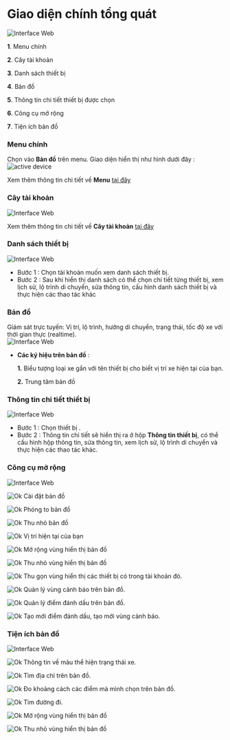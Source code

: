 # Giao diện chính tổng quát

<span style="display:block;text-align:left">![Interface Web](/docs/assets/images/web-interface/map/Workspace-overview.png)

**1**. Menu chính

**2**. Cây tài khoản 

**3**. Danh sách thiết bị

**4**. Bản đồ

**5**. Thông tin chi tiết thiết bị được chọn

**6**. Công cụ mở rộng

**7**. Tiện ích bản đồ


### Menu chính
 Chọn vào **Bản đồ** trên menu. Giao diện hiển thị như hình dưới đây :
<span style="display:block;text-align:left">![active device ](/docs/assets/images/web-interface/map/search-map.png)

Xem thêm thông tin chi tiết về **Menu** [tại đây](/vi/modules/get-started/#menu) <div id="menu">

### Cây tài khoản

<span style="display:block; text-align:left">![Interface Web](/docs/assets/images/web-interface//map/search-account-level.png)

Xem thêm thông tin chi tiết về **Cây tài khoản** [tại đây](vi/modules/web-interface/users/account-tree/#account-tree) <div id="account-tree">

### Danh sách thiết bị 
<span style="display:block;text-align:left">![Interface Web](/docs/assets/images/web-interface/map/list-device-map-2.png)

- Bước 1 : Chọn tài khoản muốn xem danh sách thiết bị.
- Bước 2 : Sau khi hiển thị danh sách có thể chọn chi tiết từng thiết bị, xem lịch sử, lộ trình di chuyển, sửa thông tin, cấu hình danh sách thiết bị và thực hiện các thao tác khác

### Bản đồ
Giám sát trực tuyến: Vị trí, lộ trình, hướng di chuyển, trạng thái, tốc độ xe với thời gian thực (realtime).
<span style="display:block;text-align:left">![Interface Web](/docs/assets/images/web-interface/map/symbols-on-the-map.png)

* **Các ký hiệu trên bản đồ** :

    **1.** Biểu tượng loại xe gắn với tên thiết bị cho biết vị trí xe hiện tại của bạn.

    **2.** Trung tâm bản đồ

### Thông tin chi tiết thiết bị 
<span style="display:block;text-align:left">![Interface Web](/docs/assets/images/web-interface/map/box-infomation-device.png)

- Bước 1 : Chọn thiết bị .
- Bước 2 : Thông tin chi tiết sẽ hiển thị ra ở hộp **Thông tin thiết bị**, có thể cấu hình hộp thông tin, sửa thông tin, xem lịch sử, lộ trình di chuyển và thực hiện các thao tác khác.

### Công cụ mở rộng
<span style="display:block;text-align:left">![Interface Web](/docs/assets/images/web-interface/map/map-tool.png)

<span class="icon-left ">![Ok](/docs/assets/images/web-interface/icon/SVG/icons8-gear.svg) Cài đặt bản đồ

<span class="icon-left svg-filter-info">![Ok](/docs/assets/images/web-interface/icon/SVG/plus-circle.svg) Phóng to bản đồ

 <span class="icon-left svg-filter-info">![Ok](/docs/assets/images/web-interface/icon/SVG/minus-circle.svg) Thu nhỏ bản đồ

 <span class="icon-left svg-filter-info">![Ok](/docs/assets/images/web-interface/icon/SVG/location.svg) Vị trí hiện tại của bạn

 <span class="icon-left svg-filter-info">![Ok](/docs/assets/images/web-interface/icon/SVG/full-screen.svg) Mở rộng vùng hiển thị bản đồ

 <span class="icon-left svg-filter-info">![Ok](/docs/assets/images/web-interface/icon/SVG/normal-screen.svg) Thu nhỏ vùng hiển thị bản đồ

<span class="icon-left svg-filter-info">![Ok](/docs/assets/images/web-interface/icon/SVG/direction-arrow-fit.svg) Thu gọn vùng hiển thị các  thiết bị có trong tài khoản đó.

<span class="icon-left svg-filter-info">![Ok](/docs/assets/images/web-interface/icon/SVG/pentagon.svg) Quản lý vùng cảnh báo trên bản đồ.

<span class="icon-left svg-filter-info">![Ok](/docs/assets/images/web-interface/icon/SVG/map-marked.svg) Quản lý điểm đánh dấu trên bản đồ.

<span class="icon-left svg-filter-info">![Ok](/docs/assets/images/web-interface/icon/SVG/plus-square.svg) Tạo mới điểm đánh dấu, tạo mới vùng cảnh báo.
 
 ### Tiện ích bản đồ
<span style="display:block;text-align:left">![Interface Web](/docs/assets/images/web-interface/map/map-widget.png)

<span class="icon-left svg-filter-info">![Ok](/docs/assets/images/web-interface/icon/SVG/info-circle.svg) Thông tin về màu thể hiện trạng thái xe. 

<span class="icon-left svg-filter-serch">![Ok](/docs/assets/images/web-interface/icon/SVG/search.svg)  Tìm địa chỉ trên bản đồ.

<span class="icon-left svg-filter-serch">![Ok](/docs/assets/images/web-interface/icon/SVG/ruler.svg)  Đo khoảng cách các điểm mà mình chọn trên bản đồ.

<span class="icon-left svg-filter-serch">![Ok](/docs/assets/images/web-interface/icon/SVG/directions.svg)  Tìm đường đi.

<span class="icon-left svg-filter-info">![Ok](/docs/assets/images/web-interface/icon/SVG/full-screen.svg) Mở rộng vùng hiển thị bản đồ

 <span class="icon-left svg-filter-info">![Ok](/docs/assets/images/web-interface/icon/SVG/normal-screen.svg) Thu nhỏ vùng hiển thị bản đồ





























